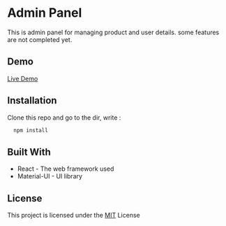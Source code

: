 # Admin Panel

This is admin panel for managing product and user details.
some features are not completed yet.


## Demo

[Live Demo](https://lama-admin-panel.netlify.app/)


## Installation

Clone this repo and go to the dir, write :

```bash
  npm install

```

    
## Built With

- React - The web framework used
- Material-UI - UI library


## License
This project is licensed under the [MIT](https://choosealicense.com/licenses/mit/) License 



